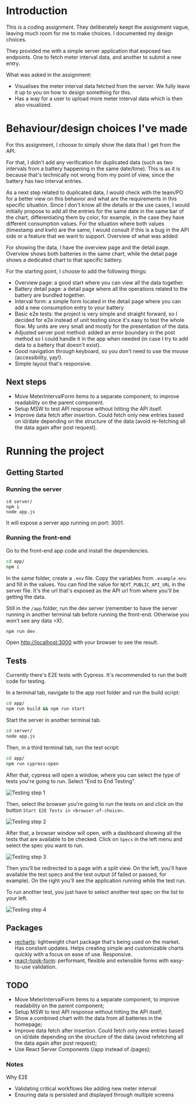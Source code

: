 # Introduction

This is a coding assignment. They deliberately keept the assignment vague, leaving much room for me to make choices. I documented my design choices.

They provided me with a simple server application that exposed two endpoints. One to fetch meter interval data, and another to submit a new entry.

What was asked in the assignment:
* Visualises the meter interval data fetched from the server. We fully leave it up to you on how to design something for this.
* Has a way for a user to upload more meter interval data which is then also visualized.


# Behaviour/design choices I've made

For this assignment, I choose to simply show the data that I get from the API.

For that, I didn't add any verification for duplicated data (such as two intervals from a battery happening in the same date/time). This is as it is because that's technically not wrong from my point of view, since the battery has two interval entries.

As a next step related to duplicated data, I would check with the team/PO for a better view on this behavior and what are the requirements in this specific situation. Since I don't know all the details or the use cases, I would initially propose to add all the entries for the same date in the same bar of the chart, differentiating them by color, for example, in the case they have different consumption values. For the situation where both values (timestamp and kwh) are the same, I would consult if this is a bug in the API side or a feature that we want to support.
Overview of what was added

For showing the data, I have the overview page and the detail page. Overview shows both batteries in the same chart, while the detail page shows a dedicated chart to that specific battery.

For the starting point, I choose to add the following things:

- Overview page: a good start where you can view all the data together.
- Battery detail page: a detail page where all the operations related to the battery are bundled together.
- Interval form: a simple form located in the detail page where you can add a new consumption entry to your battery
- Basic e2e tests: the project is very simple and straight forward, so I decided for e2e instead of unit testing since it's easy to test the whole flow. My units are very small and mostly for the presentation of the data.
- Adjusted server post method: added an error boundary in the post method so I could handle it in the app when needed (in case I try to add data to a battery that doesn't exist).
- Good navigation through keyboard, so you don't need to use the mouse (accessibility, yay!).
- Simple layout that's responsive.

## Next steps

- Move MeterIntervalForm items to a separate component, to improve readability on the parent component.
- Setup MSW to test API response without hitting the API itself.
- Improve data fetch after insertion. Could fetch only new entries based on id/date depending on the structure of the data (avoid re-fetching all the data again after post request).

# Running the project

## Getting Started

### Running the server

```
cd server/
npm i
node app.js
```

It will expose a server app running on port: 3001.

### Running the front-end

Go to the front-end app code and install the dependencies.

```bash
cd app/
npm i
```

In the same folder, create a `.env` file. Copy the variables from `.example.env` and fill in the values. You can find the value for `NEXT_PUBLIC_API_URL` in the server file. It's the url that's exposed as the API url from where you'll be getting the data.

Still in the `/app` folder, run the dev server (remember to have the server running in another terminal tab before running the front-end. Otherwise you won't see any data =X).


```bash
npm run dev
```

Open [http://localhost:3000](http://localhost:3000) with your browser to see the result.

## Tests

Currently there's E2E tests with Cypress. It's recommended to run the built code for testing.

In a terminal tab, navigate to the app root folder and run the build script:

```bash
cd app/
npm run build && npm run start
```


Start the server in another terminal tab.

```bash
cd server/
node app.js
```


Then, in a third terminal tab, run the test script:

```bash
cd app/
npm run cypress:open
```

After that, cypress will open a window, where you can select the type of tests you're going to run. Select "End to End Testing".

![Testing step 1](docs/testingSteps/step-1.jpg)


Then, select the browser you're going to run the tests on and click on the button `Start E2E Tests in <browser-of-choice>`.

![Testing step 2](docs/testingSteps/step-2.jpg)


After that, a browser window will open, with a dashboard showing all the tests that are available to be checked. Click on `Specs` in the left menu and select the spec you want to run.

![Testing step 3](docs/testingSteps/step-3.jpg)


Then you'll be redirected to a page with a split view. On the left, you'll have available the test specs and the test output (if failed or passed, for example). On the right you'll see the application running while the test run.

To run another test, you just have to select another test spec on the list to your left.

![Testing step 4](docs/testingSteps/step-4.jpg)


## Packages
- [recharts](https://recharts.org/en-US/): lightweight chart package that's being used on the market. Has constant updates. Helps creating simple and customizable charts quickly with a focus on ease of use. Responsive.
- [react-hook-form](https://www.react-hook-form.com/): performant, flexible and extensible forms with easy-to-use validation.

## TODO
- Move MeterIntervalForm items to a separate component, to improve readability on the parent component;
- Setup MSW to test API response without hitting the API itself;
- Show a combined chart with the data from all batteries in the homepage;
- Improve data fetch after insertion. Could fetch only new entries based on id/date depending on the structure of the data (avoid refetching all the data again after post request);
- Use React Server Components (/app instead of /pages);

### Notes

Why E2E
- Validating critical workflows like adding new meter interval
- Ensuring data is persisted and displayed through multiple screens